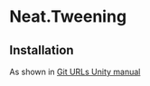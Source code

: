 # Neat.Tweening

## Installation

As shown in [Git URLs Unity manual](https://docs.unity3d.com/Manual/upm-git.html)

